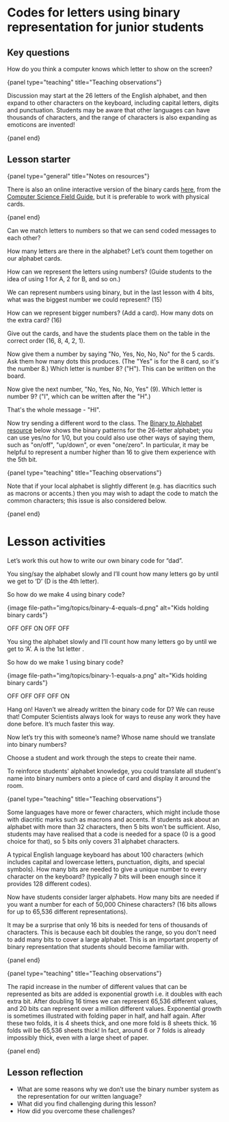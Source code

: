# Codes for letters using binary representation for junior students

## Key questions

How do you think a computer knows which letter to show on the screen?

{panel type="teaching" title="Teaching observations"}

Discussion may start at the 26 letters of the English alphabet, and then expand to other characters on the keyboard, including capital letters, digits and punctuation.
Students may be aware that other languages can have thousands of characters, and the range of characters is also expanding as emoticons are invented!

{panel end}

## Lesson starter

{panel type="general" title="Notes on resources"}

There is also an online interactive version of the binary cards [here](http://www.csfieldguide.org.nz/en/interactives/binary-cards/index.html?digits=8), from the [Computer Science Field Guide](http://www.csfieldguide.org.nz/), but it is preferable to work with physical cards.

{panel end}

Can we match letters to numbers so that we can send coded messages to each other?

How many letters are there in the alphabet?
Let’s count them together on our alphabet cards.

How can we represent the letters using numbers?
(Guide students to the idea of using 1 for A, 2 for B, and so on.)

We can represent numbers using binary, but in the last lesson with 4 bits, what was the biggest number we could represent? (15)

How can we represent bigger numbers? (Add a card).
How many dots on the extra card? (16)

Give out the cards, and have the students place them on the table in the correct order (16, 8, 4, 2, 1).

Now give them a number by saying "No, Yes, No, No, No" for the 5 cards. Ask them how many dots this produces.
(The "Yes" is for the 8 card, so it's the number 8.)
Which letter is number 8? ("H").
This can be written on the board.

Now give the next number, "No, Yes, No, No, Yes" (9).
Which letter is number 9?
("I", which can be written after the "H".)

That's the whole message - "HI".

Now try sending a different word to the class.
The [Binary to Alphabet resource]('resources:resource' 'binary-to-alphabet') below shows the binary patterns for the 26-letter alphabet; you can use yes/no for 1/0, but you could also use other ways of saying them, such as "on/off", "up/down", or even "one/zero".
In particular, it may be helpful to represent a number higher than 16 to give them experience with the 5th bit.

{panel type="teaching" title="Teaching observations"}

Note that if your local alphabet is slightly different (e.g. has diacritics such as macrons or accents.) then you may wish to adapt the code to match the common characters; this issue is also considered below.

{panel end}

# Lesson activities

Let’s work this out how to write our own binary code for “dad”.

You sing/say the alphabet slowly and I’ll count how many letters go by until we get to ‘D’ (D is the 4th letter).

So how do we make 4 using binary code?

{image file-path="img/topics/binary-4-equals-d.png" alt="Kids holding binary cards"}

OFF OFF ON OFF OFF

You sing the alphabet slowly and I’ll count how many letters go by until we get to ‘A’.
A is the 1st letter .

So how do we make 1 using binary code?

{image file-path="img/topics/binary-1-equals-a.png" alt="Kids holding binary cards"}

OFF OFF OFF OFF ON

Hang on!
Haven’t we already written the binary code for D? We can reuse that!
Computer Scientists always look for ways to reuse any work they have done before. It’s much faster this way.

Now let’s try this with someone’s name?
Whose name should we translate into binary numbers?

Choose a student and work through the steps to create their name.

To reinforce students' alphabet knowledge, you could translate all student's name into binary numbers onto a piece of card and display it around the room.

{panel type="teaching" title="Teaching observations"}

Some languages have more or fewer characters, which might include those with diacritic marks such as macrons and accents.
If students ask about an alphabet with more than 32 characters, then 5 bits won't be sufficient.
Also, students may have realised that a code is needed for a space (0 is a good choice for that), so 5 bits only covers 31 alphabet characters.

A typical English language keyboard has about 100 characters (which includes capital and lowercase letters, punctuation, digits, and special symbols).
How many bits are needed to give a unique number to every character on the keyboard?
(typically 7 bits will been enough since it provides 128 different codes).

Now have students consider larger alphabets.
How many bits are needed if you want a number for each of 50,000 Chinese characters?
(16 bits allows for up to 65,536 different representations).

It may be a surprise that only 16 bits is needed for tens of thousands of characters.
This is because each bit doubles the range, so you don't need to add many bits to cover a large alphabet.
This is an important property of binary representation that students should become familiar with.

{panel end}

{panel type="teaching" title="Teaching observations"}

The rapid increase in the number of different values that can be represented as bits are added is exponential growth i.e. it doubles with each extra bit.
After doubling 16 times we can represent 65,536 different values, and 20 bits can represent over a million different values.
Exponential growth is sometimes illustrated with folding paper in half, and half again.
After these two folds, it is 4 sheets thick, and one more fold is 8 sheets thick. 16 folds will be 65,536 sheets thick!
In fact, around 6 or 7 folds is already impossibly thick, even with a large sheet of paper.

{panel end}

## Lesson reflection

-   What are some reasons why we don’t use the binary number system as the representation for our written language?
-   What did you find challenging during this lesson?
-   How did you overcome these challenges?
